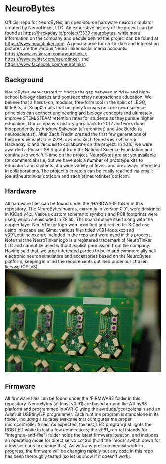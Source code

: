 # NeuroBytes
Official repo for NeuroBytes, an open-source hardware neuron simulator created by NeuroTinker, LLC. An exhuastive history of the project can be found at https://hackaday.io/project/3339-neurobytes, while more information on the company and people behind the project can be found at https://www.neurotinker.com. A good source for up-to-date and interesting pictures are the various NeuroTinker social media accounts: https://www.instagram.com/neurotinker, https://www.twitter.com/neurotinker, and https://www.facebook.com/neurotinker.
## Background
NeuroBytes were created to bridge the gap between middle- and high-school biology classes and postsecondary neuroscience education. We believe that a hands-on, modular, free-form tool in the spirit of LEGO, littleBits, or SnapCircuits that uniquely focuses on core neuroscience principles can connect engineering and biology concepts and ultimately improve STEM/STEAM retention rates for students as they pursue higher education. Our company's history goes back to 2012 and work done independently by Andrew Salveson (an architect) and Joe Burdo (a neuroscientist). After Zach Fredin created the first few generations of hardware simulators in 2014, Joe and Zach found each other via Hackaday.io and decided to collaborate on the project. In 2016, we were awarded a Phase I SBIR grant from the National Science Foundation and continue to work full-time on the project. NeuroBytes are not yet available for commercial sale, but we have sold a number of prototype kits to educators and students at a wide variety of levels and are always interested in collaborations. The project's creators can be easily reached via email: joe[at]neurotinker[dot]com and zach[at]neurotinker[dot]com.
## Hardware
All hardware files can be found under the /HARDWARE folder in this repository. The NeuroBytes boards, currently in version 0.91, were designed in KiCad v4.x. Various custom schematic symbols and PCB footprints were used, which are included in ZF.lib. The board outline itself along with the copper layer NeuroTinker logo were modified and redied for KiCad use using Inkscape and Gimp; various files titled v091-logo.xxx and v091_outline.xxx are included in the repo and were used in this process. Note that the NeuroTinker logo is a registered trademark of NeuroTinker, LLC and cannot be used without explicit permission from the company. Having said that, we urge interested parties to build and commercially sell electronic neuron simulators and accessories based on the NeuroBytes platform, keeping in mind the requirements outlined under our chosen license (GPLv3).
![v091_panel](/Pictures/v091_run_finishedpanels1.jpg?raw=true "NeuroBytes v0.91 boards, fresh of the SMT line, 9/9/2016")
## Firmware
All firmware files can be found under the /FIRMWARE folder in this repository. NeuroBytes (at least v0.91) are based around the ATtiny88 platform and programmed in AVR-C using the avrdude/gcc toolchain and an Adafruit USBtinyISP programmer. Each runtime program is standalone in its folder, including a suitable Makefile that configures the proper microcontroller fuses. As expected, the test_LED program just lights the RGB LED white to test a few connections; the v091_run-iaf (stands for "integrate-and-fire") folder holds the latest firmware iteration, and includes an operating mode for direct servo control (hold the 'mode' switch down for a few seconds to change this). As with any pre-commercial work-in-progress, the firmware will be changing rapidly but any code in this repo has been thoroughly tested (so let us know if it doesn't work).
